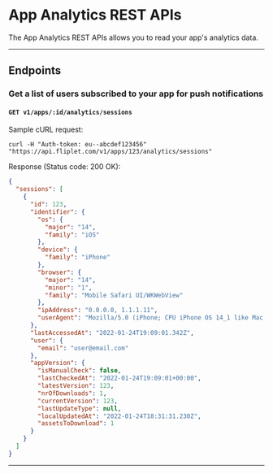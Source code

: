 # App Analytics REST APIs

The App Analytics REST APIs allows you to read your app's analytics data.

---

## Endpoints

### Get a list of users subscribed to your app for push notifications

#### `GET v1/apps/:id/analytics/sessions`

Sample cURL request:

```
curl -H "Auth-token: eu--abcdef123456" "https://api.fliplet.com/v1/apps/123/analytics/sessions"
```

Response  (Status code: 200 OK):

```json
{
  "sessions": [
    {
      "id": 123,
      "identifier": {
        "os": {
          "major": "14",
          "family": "iOS"
        },
        "device": {
          "family": "iPhone"
        },
        "browser": {
          "major": "14",
          "minor": "1",
          "family": "Mobile Safari UI/WKWebView"
        },
        "ipAddress": "0.0.0.0, 1.1.1.11",
        "userAgent": "Mozilla/5.0 (iPhone; CPU iPhone OS 14_1 like Mac OS X) AppleWebKit/605.1.15 (KHTML, like Gecko) Mobile/15E148"
      },
      "lastAccessedAt": "2022-01-24T19:09:01.342Z",
      "user": {
        "email": "user@email.com"
      },
      "appVersion": {
        "isManualCheck": false,
        "lastCheckedAt": "2022-01-24T19:09:01+00:00",
        "latestVersion": 123,
        "nrOfDownloads": 1,
        "currentVersion": 123,
        "lastUpdateType": null,
        "localUpdatedAt": "2022-01-24T18:31:31.230Z",
        "assetsToDownload": 1
      }
    }
  ]
}
```

---
